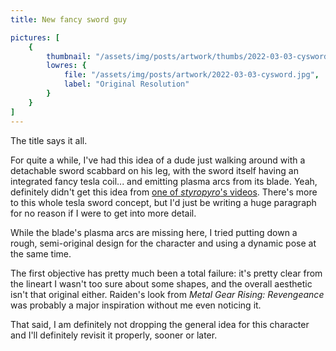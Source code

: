 ```yaml
---
title: New fancy sword guy

pictures: [
	{
		thumbnail: "/assets/img/posts/artwork/thumbs/2022-03-03-cysword.jpg",
		lowres: {
			file: "/assets/img/posts/artwork/2022-03-03-cysword.jpg",
			label: "Original Resolution"
		}
	}
]
---
```

The title says it all.

For quite a while, I've had this idea of a dude just walking around with a detachable sword scabbard on his leg, with the sword itself having an integrated fancy tesla coil... and emitting plasma arcs from its blade. Yeah, definitely didn't get this idea from [one of *styropyro*'s videos](https://youtu.be/UNisqZOAaAs). There's more to this whole tesla sword concept, but I'd just be writing a huge paragraph for no reason if I were to get into more detail.

While the blade's plasma arcs are missing here, I tried putting down a rough, semi-original design for the character and using a dynamic pose at the same time.

The first objective has pretty much been a total failure: it's pretty clear from the lineart I wasn't too sure about some shapes, and the overall aesthetic isn't that original either. Raiden's look from *Metal Gear Rising: Revengeance* was probably a major inspiration without me even noticing it.

That said, I am definitely not dropping the general idea for this character and I'll definitely revisit it properly, sooner or later.
